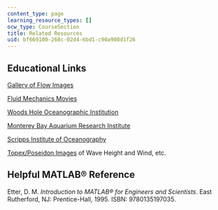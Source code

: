 ```yaml
---
content_type: page
learning_resource_types: []
ocw_type: CourseSection
title: Related Resources
uid: bf669100-260c-02d4-6bd1-c90a908d1f26
---
```


Educational Links
-----------------

[Gallery of Flow Images](http://www.efluids.com/efluids/pages/gallery.htm)

[Fluid Mechanics Movies](http://web.mit.edu/fluids/www/Shapiro/ncfmf.html)

[Woods Hole Oceanographic Institution](http://www.whoi.edu/)

[Monterey Bay Aquarium Research Institute](http://www.mbari.org/)

[Scripps Institute of Oceanography](http://www.sio.ucsd.edu/)

[Topex/Poseidon Images](http://topex-www.jpl.nasa.gov/) of Wave Height and Wind, etc.

Helpful MATLAB® Reference
-------------------------

Etter, D. M. _Introduction to MATLAB® for Engineers and Scientists_. East Rutherford, NJ: Prentice-Hall, 1995. ISBN: 9780135197035.